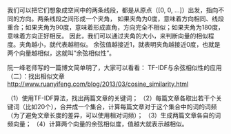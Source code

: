 我们可以把它们想象成空间中的两条线段，都是从原点（[0, 0, ...]）出发，指向不同的方向。两条线段之间形成一个夹角，
如果夹角为0度，意味着方向相同、线段重合；如果夹角为90度，意味着形成直角，方向完全不相似；如果夹角为180度，意味着方向正好相反。
因此，我们可以通过夹角的大小，来判断向量的相似程度。夹角越小，就代表越相似。
余弦值越接近1，就表明夹角越接近0度，也就是两个向量越相似，这就叫”余弦相似性”。

阮一峰老师写的一篇博文简单明了，大家可以看看：
TF-IDF与余弦相似性的应用（二）：找出相似文章
http://www.ruanyifeng.com/blog/2013/03/cosine_similarity.html

（1）使用TF-IDF算法，找出两篇文章的关键词；
（2）每篇文章各取出若干个关键词（比如20个），合并成一个集合，计算每篇文章对于这个集合中的词的词频（为了避免文章长度的差异，可以使用相对词频）；
（3）生成两篇文章各自的词频向量；
（4）计算两个向量的余弦相似度，值越大就表示越相似。

